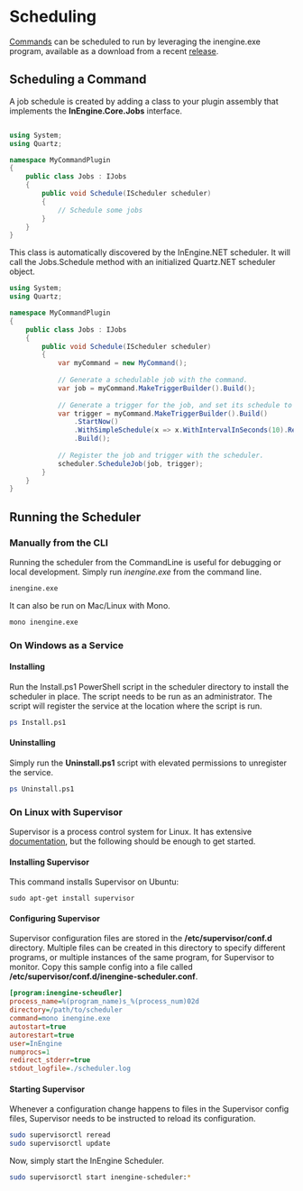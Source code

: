 # Scheduling

[Commands](commands) can be scheduled to run by leveraging the inengine.exe program, available as a download from a recent [release](https://github.com/InEngine-NET/InEngine.NET/releases).

## Scheduling a Command

A job schedule is created by adding a class to your plugin assembly that implements the **InEngine.Core.Jobs** interface.

```c#

using System;
using Quartz;

namespace MyCommandPlugin
{
    public class Jobs : IJobs
    {
        public void Schedule(IScheduler scheduler)
        {
            // Schedule some jobs
        }
    }
}
```

This class is automatically discovered by the InEngine.NET scheduler.
It will call the Jobs.Schedule method with an initialized Quartz.NET scheduler object.

```c#
using System;
using Quartz;

namespace MyCommandPlugin
{
    public class Jobs : IJobs
    {
        public void Schedule(IScheduler scheduler)
        {
            var myCommand = new MyCommand();
            
            // Generate a schedulable job with the command.
            var job = myCommand.MakeTriggerBuilder().Build();
            
            // Generate a trigger for the job, and set its schedule to every 10 seconds.
            var trigger = myCommand.MakeTriggerBuilder().Build()
                .StartNow()
                .WithSimpleSchedule(x => x.WithIntervalInSeconds(10).RepeatForever())
                .Build();
                
            // Register the job and trigger with the scheduler.
            scheduler.ScheduleJob(job, trigger);
        }
    }
}

```

## Running the Scheduler

### Manually from the CLI

Running the scheduler from the CommandLine is useful for debugging or local development. Simply run *inengine.exe* from the command line.

```bash
inengine.exe
```

It can also be run on Mac/Linux with Mono.

```bash
mono inengine.exe
``` 

### On Windows as a Service


#### Installing
Run the Install.ps1 PowerShell script in the scheduler directory to install the scheduler in place. The script needs to be run as an administrator. The script will register the service at the location where the script is run. 

```bash
ps Install.ps1
```

#### Uninstalling

Simply run the **Uninstall.ps1** script with elevated permissions to unregister the service.

```bash
ps Uninstall.ps1
```

### On Linux with Supervisor

Supervisor is a process control system for Linux. It has extensive [documentation](http://supervisord.org/index.html), but the following should be enough to get started.

#### Installing Supervisor

This command installs Supervisor on Ubuntu:

```
sudo apt-get install supervisor
```

#### Configuring Supervisor

Supervisor configuration files are stored in the **/etc/supervisor/conf.d** directory. Multiple files can be created in this directory to specify different programs, or multiple instances of the same program, for Supervisor to monitor. Copy this sample config into a file called **/etc/supervisor/conf.d/inengine-scheduler.conf**. 

```ini
[program:inengine-scheudler]
process_name=%(program_name)s_%(process_num)02d
directory=/path/to/scheduler
command=mono inengine.exe
autostart=true
autorestart=true
user=InEngine
numprocs=1
redirect_stderr=true
stdout_logfile=./scheduler.log
```

#### Starting Supervisor

Whenever a configuration change happens to files in the Supervisor config files, Supervisor needs to be instructed to reload its configuration.

```bash
sudo supervisorctl reread
sudo supervisorctl update
```

Now, simply start the InEngine Scheduler.

```bash
sudo supervisorctl start inengine-scheduler:*
```



